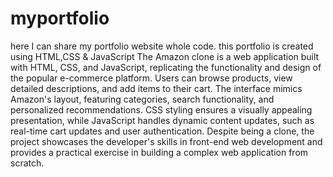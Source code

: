 # myportfolio
here I can share my portfolio website whole code.
this portfolio is created using HTML,CSS & JavaScript
The Amazon clone is a web application built with HTML, CSS, and JavaScript, replicating the functionality and design of the popular e-commerce platform. Users can browse products, view detailed descriptions, and add items to their cart. The interface mimics Amazon's layout, featuring categories, search functionality, and personalized recommendations. CSS styling ensures a visually appealing presentation, while JavaScript handles dynamic content updates, such as real-time cart updates and user authentication. Despite being a clone, the project showcases the developer's skills in front-end web development and provides a practical exercise in building a complex web application from scratch.
